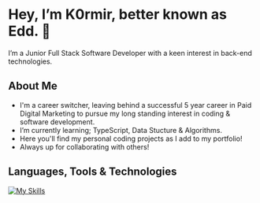 # Hey, I’m K0rmir, better known as Edd. 👋
I’m a Junior Full Stack Software Developer with a keen interest in back-end technologies. 
## About Me
- I'm a career switcher, leaving behind a successful 5 year career in Paid Digital Marketing to pursue my long standing interest in coding & software development.
- I’m currently learning; TypeScript, Data Stucture & Algorithms.
- Here you'll find my personal coding projects as I add to my portfolio!
- Always up for collaborating with others!

## Languages, Tools & Technologies

[![My Skills](https://skills.thijs.gg/icons?i=html,css,tailwind,js,git,react,nodejs,nextjs,express,postgres,sqlite)](https://skills.thijs.gg)



<!---
K0rmir/K0rmir is a ✨ special ✨ repository because its `README.md` (this file) appears on your GitHub profile.
You can click the Preview link to take a look at your changes.
--->
